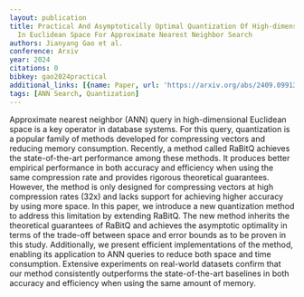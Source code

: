 ```yaml
---
layout: publication
title: Practical And Asymptotically Optimal Quantization Of High-dimensional Vectors
  In Euclidean Space For Approximate Nearest Neighbor Search
authors: Jianyang Gao et al.
conference: Arxiv
year: 2024
citations: 0
bibkey: gao2024practical
additional_links: [{name: Paper, url: 'https://arxiv.org/abs/2409.09913'}]
tags: [ANN Search, Quantization]
---
```

Approximate nearest neighbor (ANN) query in high-dimensional Euclidean space
is a key operator in database systems. For this query, quantization is a
popular family of methods developed for compressing vectors and reducing memory
consumption. Recently, a method called RaBitQ achieves the state-of-the-art
performance among these methods. It produces better empirical performance in
both accuracy and efficiency when using the same compression rate and provides
rigorous theoretical guarantees. However, the method is only designed for
compressing vectors at high compression rates (32x) and lacks support for
achieving higher accuracy by using more space. In this paper, we introduce a
new quantization method to address this limitation by extending RaBitQ. The new
method inherits the theoretical guarantees of RaBitQ and achieves the
asymptotic optimality in terms of the trade-off between space and error bounds
as to be proven in this study. Additionally, we present efficient
implementations of the method, enabling its application to ANN queries to
reduce both space and time consumption. Extensive experiments on real-world
datasets confirm that our method consistently outperforms the state-of-the-art
baselines in both accuracy and efficiency when using the same amount of memory.
